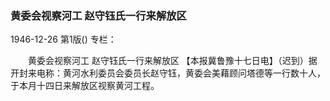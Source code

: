 ### 黄委会视察河工  赵守钰氏一行来解放区

1946-12-26
第1版()
专栏：

　　黄委会视察河工
    赵守钰氏一行来解放区
    【本报冀鲁豫十七日电】（迟到）据开封来电称：黄河水利委员会委员长赵守钰，黄委会美藉顾问塔德等一行数十人，于本月十四日来解放区视察黄河工程。

